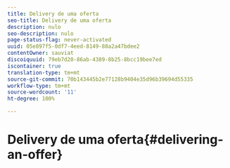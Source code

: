 ```yaml
---
title: Delivery de uma oferta
seo-title: Delivery de uma oferta
description: nulo
seo-description: nulo
page-status-flag: never-activated
uuid: 05e897f5-0df7-4eed-8149-88a2a47bdee2
contentOwner: sauviat
discoiquuid: 79eb7d20-86ab-4389-8b25-8bcc19bee7ed
iscontainer: true
translation-type: tm+mt
source-git-commit: 70b143445b2e77128b9404e35d96b39694d55335
workflow-type: tm+mt
source-wordcount: '11'
ht-degree: 100%

---
```



# Delivery de uma oferta{#delivering-an-offer}


